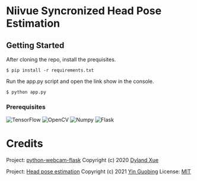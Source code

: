 
# Niivue Syncronized Head Pose Estimation

## Getting Started

After cloning the repo, install the prequisites.
```
$ pip install -r requirements.txt
```

Run the app.py script and open the link show in the console.
```
$ python app.py
```

### Prerequisites

![TensorFlow](https://img.shields.io/badge/TensorFlow-v2.4-brightgreen)
![OpenCV](https://img.shields.io/badge/OpenCV-v4.5-brightgreen)
![Numpy](https://img.shields.io/badge/Numpy-v1.20-brightgreen)
![Flask](https://img.shields.io/badge/Flask-v2.2-brightgreen)

# Credits

Project: [python-webcam-flask](https://github.com/dxue2012/python-webcam-flask) Copyright (c) 2020 [Dyland Xue](https://github.com/dxue2012)

Project: [Head pose estimation](https://github.com/yinguobing/head-pose-estimation)
Copyright (c) 2021 [Yin Guobing](https://github.com/yinguobing/head-pose-estimation/commits?author=yinguobing)
License: [MIT](https://github.com/yinguobing/head-pose-estimation/blob/master/LICENSE)
